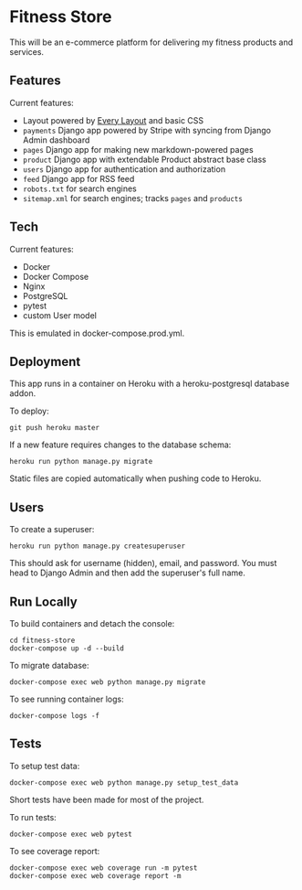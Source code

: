 # Fitness Store

This will be an e-commerce platform for delivering my fitness products and services.

## Features

Current features:

- Layout powered by [Every Layout](https://every-layout.dev/) and basic CSS
- `payments` Django app powered by Stripe with syncing from Django Admin dashboard
- `pages` Django app for making new markdown-powered pages
- `product` Django app with extendable Product abstract base class
- `users` Django app for authentication and authorization
- `feed` Django app for RSS feed
- `robots.txt` for search engines
- `sitemap.xml` for search engines; tracks `pages` and `products`

## Tech

Current features:

- Docker
- Docker Compose
- Nginx
- PostgreSQL
- pytest
- custom User model

This is emulated in docker-compose.prod.yml.

## Deployment

This app runs in a container on Heroku with a heroku-postgresql database addon.

To deploy:

```
git push heroku master
```

If a new feature requires changes to the database schema:

```
heroku run python manage.py migrate
```

Static files are copied automatically when pushing code to Heroku.

## Users

To create a superuser:

```
heroku run python manage.py createsuperuser
```

This should ask for username (hidden), email, and password. You must head to Django Admin and then add the superuser's full name.

## Run Locally

To build containers and detach the console:

```
cd fitness-store
docker-compose up -d --build
```

To migrate database:

```
docker-compose exec web python manage.py migrate
```

To see running container logs:

```
docker-compose logs -f
```

## Tests

To setup test data:

```
docker-compose exec web python manage.py setup_test_data
```

Short tests have been made for most of the project.

To run tests:

```
docker-compose exec web pytest
```

To see coverage report:

```
docker-compose exec web coverage run -m pytest
docker-compose exec web coverage report -m
```

